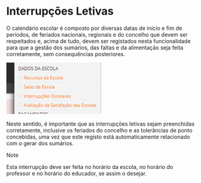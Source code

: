 ﻿# Interrupções Letivas

O calendário escolar é composto por diversas datas de início e fim de períodos, de feriados nacionais, regionais e do concelho que devem ser respeitados e, acima de tudo, devem ser registados nesta funcionalidade para que a gestão dos sumários, das faltas e da alimentação seja feita corretamente, sem consequências posteriores. 
 


![Interrupcoes](../../images/PlaceMiudos/Alunos/interrupcoes.PNG)


Neste sentido, é importante que as interrupções letivas sejam preenchidas corretamente, inclusive os feriados do concelho e as tolerâncias de ponto concebidas, uma vez que este registo está automaticamente relacionado com o gerar dos sumários.


> [!NOTE]  
> Esta interrupção deve ser feita no horário da escola, no horário do professor e no horário do educador, se assim o desejar.

